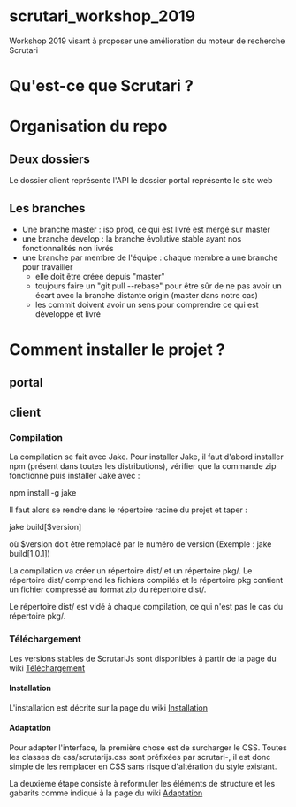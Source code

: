 # scrutari_workshop_2019
Workshop 2019 visant à proposer une amélioration du moteur de recherche Scrutari

# Qu'est-ce que Scrutari ? 

# Organisation du repo 
## Deux dossiers 
Le dossier client représente l'API 
le dossier portal représente le site web 

## Les branches 
- Une branche master : iso prod, ce qui est livré est mergé sur master 
- une branche develop : la branche évolutive stable ayant nos fonctionnalités non livrés 
- une branche par membre de l'équipe : chaque membre a une branche pour travailler 
    - elle doit être créee depuis "master" 
    - toujours faire un "git pull --rebase" pour être sûr de ne pas avoir un écart avec la branche distante origin (master dans notre cas) 
    - les commit doivent avoir un sens pour comprendre ce qui est développé et livré 



# Comment installer le projet ? 

## portal 

## client 
### Compilation

La compilation se fait avec Jake. Pour installer Jake, il faut d'abord installer npm (présent dans toutes les distributions), vérifier que la commande zip fonctionne puis installer Jake avec :

  npm install -g jake

Il faut alors se rendre dans le répertoire racine du projet et taper :

  jake build[$version]

où $version doit être remplacé par le numéro de version (Exemple : jake build[1.0.1])

La compilation va créer un répertoire dist/ et un répertoire pkg/. Le répertoire dist/ comprend les fichiers compilés et le répertoire pkg contient un fichier compressé au format zip du répertoire dist/.

Le répertoire dist/ est vidé à chaque compilation, ce qui n'est pas le cas du répertoire pkg/.


### Téléchargement

Les versions stables de ScrutariJs sont disponibles à partir de la page du wiki [Téléchargement](https://framagit.org/Scrutari/scrutarijs/wikis/Téléchargement)


#### Installation

L'installation est décrite sur la page du wiki [Installation](https://framagit.org/Scrutari/scrutarijs/wikis/installation)


#### Adaptation

Pour adapter l'interface, la première chose est de surcharger le CSS. Toutes les classes de css/scrutarijs.css sont préfixées par scrutari-, il est donc simple de les remplacer en CSS sans risque d'altération du style existant.

La deuxième étape consiste à reformuler les éléments de structure et les gabarits comme indiqué à la page du wiki [Adaptation](https://framagit.org/Scrutari/scrutarijs/wikis/adaptation)

